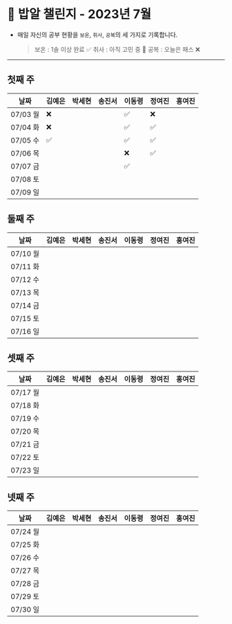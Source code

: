# 🍚 밥알 챌린지 - 2023년 7월
- 매일 자신의 공부 현황을 `보온`, `취사`, `공복`의 세 가지로 기록합니다.
    
    > 보온 : 1솔 이상 완료 ✅
    취사 : 아직 고민 중 🤔
    공복 : 오늘은 패스 ❌
---

## 첫째 주

**날짜**|김예은|박세현|송진서|이동령|정여진|홍여진
---|---|---|---|---|---|---
07/03 월|❌| | |✅|❌| |
07/04 화|❌| | |✅|✅| |
07/05 수|✅| | |✅|✅| |
07/06 목| | | |❌|✅| |
07/07 금| | | |✅| | |
07/08 토| | | | | | |
07/09 일| | | | | | |


## 둘째 주

**날짜**|김예은|박세현|송진서|이동령|정여진|홍여진
---|---|---|---|---|---|---
07/10 월| | | | | | |
07/11 화| | | | | | |
07/12 수| | | | | | |
07/13 목| | | | | | |
07/14 금| | | | | | |
07/15 토| | | | | | |
07/16 일| | | | | | |


## 셋째 주

**날짜**|김예은|박세현|송진서|이동령|정여진|홍여진
---|---|---|---|---|---|---
07/17 월| | | | | | |
07/18 화| | | | | | |
07/19 수| | | | | | |
07/20 목| | | | | | |
07/21 금| | | | | | |
07/22 토| | | | | | |
07/23 일| | | | | | |

## 넷째 주

**날짜**|김예은|박세현|송진서|이동령|정여진|홍여진
---|---|---|---|---|---|---
07/24 월| | | | | | |
07/25 화| | | | | | |
07/26 수| | | | | | |
07/27 목| | | | | | |
07/28 금| | | | | | |
07/29 토| | | | | | |
07/30 일| | | | | | |
